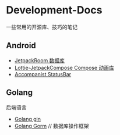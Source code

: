 # Development-Docs
一些常用的开源库、技巧的笔记
## Android
- [JetpackRoom 数据库](/Android/JetpackRoom.MD)
- [Lottie-JetpackCompose Compose 动画库](/Android/Lottie-JetpackCompose.MD)  
- [Accompanist StatusBar](Android/Accompanist.MD)
## Golang
后端语言
- [Golang gin](/Golang/GolangGin.MD)
- [Golang Gorm](/Golang/GolangGorm.md) // 数据库操作框架